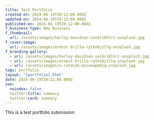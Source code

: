 ```yaml
---
title: Test Portfolio
created-on: 2024-06-19T20:12:00.000Z
updated-on: 2024-06-19T20:12:00.000Z
published-on: 2024-06-19T20:12:00.000Z
f_business-type: New Business
f_thumbnail:
  url: /assets/images/harley-davidson-sac6ri0lhrc-unsplash.jpg
f_cover-image:
  url: /assets/images/ernest-brillo-rytknbjzllq-unsplash.jpg
f_branding-gallery:
  - url: /assets/images/harley-davidson-sac6ri0lhrc-unsplash.jpg
  - url: /assets/images/ernest-brillo-rytknbjzllq-unsplash.jpg
  - url: /assets/images/s-ratanak-ascuvwpmdcq-unsplash.jpg
tags: portfolio
layout: "[portfolio].html"
date: 2024-06-19T20:12:00.000Z
seo:
  noindex: false
  twitter:title: summary
  twitter:card: summary
---
```

This is a test portfolio submission
